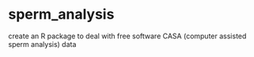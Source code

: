 sperm_analysis
==============

create an R package to deal with free software CASA (computer assisted sperm analysis) data
